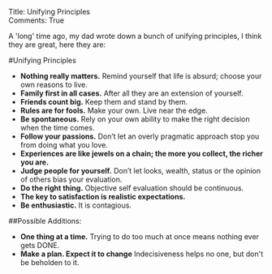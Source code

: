 Title: Unifying Principles  
Comments: True  

A 'long' time ago, my dad wrote down a bunch of unifying principles,
I think they are great, here they are:

#Unifying Principles

+ **Nothing really matters.** Remind yourself that life is absurd; choose your own reasons to live.
+ **Family first in all cases.** After all they are an extension of yourself.
+ **Friends count big.** Keep them and stand by them.
+ **Rules are for fools.** Make your own.  Live near the edge.
+ **Be spontaneous.** Rely on your own ability to make the right decision when the time comes.
+ **Follow your passions.** Don’t let an overly pragmatic approach stop you from doing what you love.
+ **Experiences are like jewels on a chain; the more you collect, the richer you are.**
+ **Judge people for yourself.** Don’t let looks, wealth, status or the opinion of others bias your evaluation.
+ **Do the right thing.** Objective self evaluation should be continuous.
+ **The key to satisfaction is realistic expectations.**
+ **Be enthusiastic.** It is contagious.

##Possible Additions:

+ **One thing at a time.** Trying to do too much at once means nothing ever gets DONE.
+ **Make a plan. Expect it to change** Indecisiveness helps no one, but don't be beholden to it.
